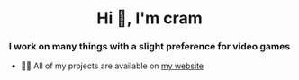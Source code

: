 <h1 align="center">Hi 👋, I'm cram</h1>
<h3 align="center">I work on many things with a slight preference for video games</h3>


- 👨‍💻 All of my projects are available on [my website](http://www.cram0.fr)
